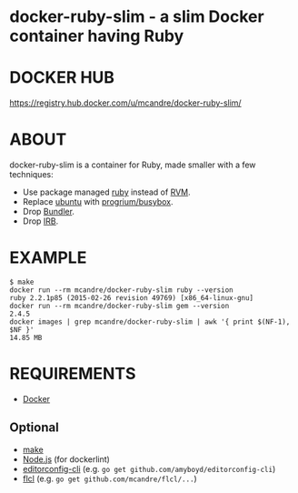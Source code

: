 # docker-ruby-slim - a slim Docker container having Ruby

# DOCKER HUB

https://registry.hub.docker.com/u/mcandre/docker-ruby-slim/

# ABOUT

docker-ruby-slim is a container for Ruby, made smaller with a few techniques:

* Use package managed [ruby](http://pkgs.alpinelinux.org/package/main/x86/ruby) instead of [RVM](https://rvm.io/).
* Replace [ubuntu](https://registry.hub.docker.com/_/ubuntu/) with [progrium/busybox](https://registry.hub.docker.com/u/progrium/busybox/).
* Drop [Bundler](http://bundler.io/).
* Drop [IRB](http://ruby-doc.org/stdlib-2.0/libdoc/irb/rdoc/IRB.html).

# EXAMPLE

```
$ make
docker run --rm mcandre/docker-ruby-slim ruby --version
ruby 2.2.1p85 (2015-02-26 revision 49769) [x86_64-linux-gnu]
docker run --rm mcandre/docker-ruby-slim gem --version
2.4.5
docker images | grep mcandre/docker-ruby-slim | awk '{ print $(NF-1), $NF }'
14.85 MB
```

# REQUIREMENTS

* [Docker](https://www.docker.com/)

## Optional

* [make](http://www.gnu.org/software/make/)
* [Node.js](https://nodejs.org/en/) (for dockerlint)
* [editorconfig-cli](https://github.com/amyboyd/editorconfig-cli) (e.g. `go get github.com/amyboyd/editorconfig-cli`)
* [flcl](https://github.com/mcandre/flcl) (e.g. `go get github.com/mcandre/flcl/...`)

